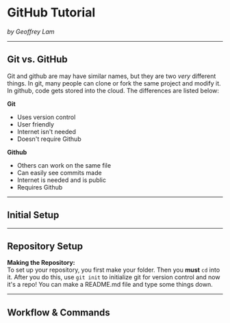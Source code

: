 # GitHub Tutorial

_by Geoffrey Lam_

---
## Git vs. GitHub
Git and github are may have similar names, but they are two _very_ different things. In git, many people can clone or fork the same project and modify it. In github, code gets stored into the cloud. The differences are listed below:

**Git**
* Uses version control
* User friendly
* Internet isn't needed
* Doesn't require Github

**Github**
* Others can work on the same file
* Can easily see commits made
* Internet is needed and is public
* Requires Github

---
## Initial Setup



---
## Repository Setup
**Making the Repository:**  
To set up your repository, you first make your folder. Then you **must** `cd` into it. After you do this, use `git init` to initialize git for version control and now it's a repo! You can make a README.md file and type some things down.

---
## Workflow & Commands